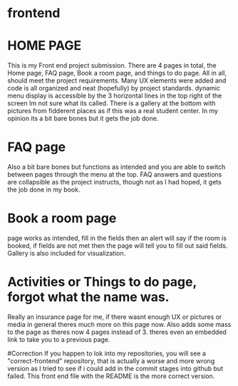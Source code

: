 # frontend
# HOME PAGE
This is my Front end project submission. There are 4 pages in total, the Home page, FAQ page, Book a room page, and things to do page. All in all, should meet the project requirements. Many UX elements were added and code is all organized and neat (hopefully) by project standards. dynamic menu display is accessible by the 3 horizontal lines in the top right of the screen Im not sure what its called. There is a gallery at the bottom with pictures from fidderent places as if this was a real student center. In my opinion its a bit bare bones but it gets the job done.

# FAQ page
Also a bit bare bones but functions as intended and you are able to switch between pages through the menu at the top. FAQ answers and questions are collapsible as the project instructs, though not as I had hoped, it gets the job done in my book.

# Book a room page
page works as intended, fill in the fields then an alert will say if the room is booked, if fields are not met then the page will tell you to fill out said fields. Gallery is also included for visualization.

# Activities or Things to do page, forgot what the name was.
Really an insurance page for me, if there wasnt enough UX or pictures or media in general theres much more on this page now. Also adds some mass to the page as theres now 4 pages instead of 3. theres even an embedded link to take you to a previous page.

#Correction
If you happen to lok into my repositories, you will see a "correct-frontend" repository, that is actually a worse and more wrong version as I tried to see if i could add in the commit stages into github but failed. This front end file with the README is the more correct version.
